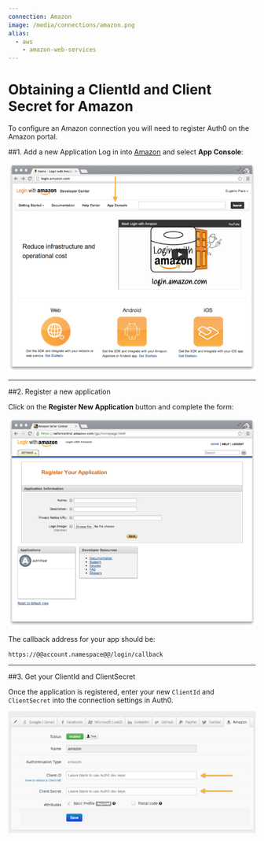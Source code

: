 ```yaml
---
connection: Amazon
image: /media/connections/amazon.png
alias:
  - aws
	- amazon-web-services
---
```


# Obtaining a ClientId and Client Secret for Amazon

To configure an Amazon connection you will need to register Auth0 on the Amazon portal.

##1. Add a new Application
Log in into [Amazon](http://login.amazon.com) and select __App Console__:

![](/media/articles/connections/social/amazon/amazon-login-1.png)

---

##2. Register a new application

Click on the __Register New Application__ button and complete the form:

![](/media/articles/connections/social/amazon/amazon-register-app.png)

The callback address for your app should be:

	https://@@account.namespace@@/login/callback

---

##3. Get your ClientId and ClientSecret

Once the application is registered, enter your new `ClientId` and `ClientSecret` into the connection settings in Auth0.

![](/media/articles/connections/social/amazon/amazon-add-connection.png)
